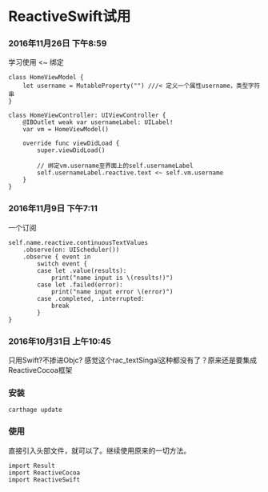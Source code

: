 # ReactiveSwift试用

### 2016年11月26日 下午8:59

学习使用 <~ 绑定

```
class HomeViewModel {
    let username = MutableProperty("") ///< 定义一个属性username，类型字符串
}

class HomeViewController: UIViewController {
    @IBOutlet weak var usernameLabel: UILabel!
    var vm = HomeViewModel()

    override func viewDidLoad {
        super.viewDidLoad()
        
        // 绑定vm.username至界面上的self.usernameLabel
        self.usernameLabel.reactive.text <~ self.vm.username
    }
}
```

### 2016年11月9日 下午7:11
一个订阅

```
self.name.reactive.continuousTextValues
    .observe(on: UIScheduler())
    .observe { event in
        switch event {
        case let .value(results):
            print("name input is \(results!)")
        case let .failed(error):
            print("name input error \(error)")
        case .completed, .interrupted:
            break
        }
}
```

### 2016年10月31日 上午10:45

只用Swift?不掺进Objc? 感觉这个rac_textSingal这种都没有了？原来还是要集成ReactiveCocoa框架

### 安装

```
carthage update 
```

### 使用

直接引入头部文件，就可以了。继续使用原来的一切方法。

```
import Result
import ReactiveCocoa
import ReactiveSwift
```

